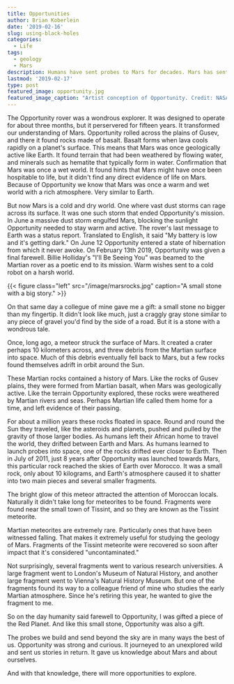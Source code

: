 ```yaml
---
title: Opportunities
author: Brian Koberlein
date: '2019-02-16'
slug: using-black-holes
categories:
  - Life
tags:
  - geology
  - Mars
description: Humans have sent probes to Mars for decades. Mars has sent rocks to Earth for millenia.
lastmod: '2019-02-17'
type: post
featured_image: opportunity.jpg
featured_image_caption: "Artist conception of Opportunity. Credit: NASA/JPL"
---
```


The Opportunity rover was a wondrous explorer. It was designed to operate for about three months, but it perservered for fifteen years. It transformed our understanding of Mars. Opportunity rolled across the plains of Gusev, and there it found rocks made of basalt. Basalt forms when lava cools rapidly on a planet's surface. This means that Mars was once geologically active like Earth. It found terrain that had been weathered by flowing water, and minerals such as hematite that typically form in water. Confirmation that Mars was once a wet world. It found hints that Mars might have once been hospitable to life, but it didn't find any direct evidence of life on Mars. Because of Opportunity we know that Mars was once a warm and wet world with a rich atmosphere. Very similar to Earth.

But now Mars is a cold and dry world. One where vast dust storms can rage across its surface. It was one such storm that ended Opportunity's mission. In June a massive dust storm engulfed Mars, blocking the sunlight Opportunity needed to stay warm and active. The rover's last message to Earth was a status report. Translated to English, it said "My battery is low and it's getting dark." On June 12 Opportunity entered a state of hibernation from which it never awoke. On February 13th 2019, Opportunity was given a final farewell. Billie Holliday's "I'll Be Seeing You" was beamed to the Martian rover as a poetic end to its mission. Warm wishes sent to a cold robot on a harsh world. 

{{< figure class="left" src="/image/marsrocks.jpg" caption="A small stone with a big story." >}}

On that same day a collegue of mine gave me a gift: a small stone no bigger than my fingertip. It didn't look like much, just a craggly gray stone similar to any piece of gravel you'd find by the side of a road. But it is a stone with a wondrous tale. 

Once, long ago, a meteor struck the surface of Mars. It created a crater perhaps 10 kilometers across, and threw debris from the Martian surface into space. Much of this debris eventually fell back to Mars, but a few rocks found themselves adrift in orbit around the Sun.

These Martian rocks contained a history of Mars. Like the rocks of Gusev plains, they were formed from Martian basalt, when Mars was geologically active. Like the terrain Opportunity explored, these rocks were weathered by Martian rivers and seas. Perhaps Martian life called them home for a time, and left evidence of their passing.

For about a million years these rocks floated in space. Round and round the Sun they traveled, like the asteroids and planets, pushed and pulled by the gravity of those larger bodies. As humans left their African home to travel the world, they drifted between Earth and Mars. As humans learned to launch probes into space, one of the rocks drifted ever closer to Earth. Then in July of 2011, just 8 years after Opportunity was launched towards Mars, this particular rock reached the skies of Earth over Morocco. It was a small rock, only about 10 kilograms, and Earth's atmosphere caused it to shatter into two main pieces and several smaller fragments.

The bright glow of this meteor attracted the attention of Moroccan locals. Naturally it didn't take long for meteorites to be found. Fragments were found near the small town of Tissint, and so they are known as the Tissint meteorite. 

Martian meteorites are extremely rare. Particularly ones that have been witnessed falling.  That makes it extremely useful for studying the geology of Mars. Fragments of the Tissint meteorite were recovered so soon after impact that it's considered "uncontaminated."

Not surprisingly, several fragments went to various research universities. A large fragment went to London's Museum of Natural History, and another large fragment went to Vienna's Natural History Museum. But one of the fragments found its way to a colleague friend of mine who studies the early Martian atmosphere. Since he's retiring this year, he wanted to give the fragment to me. 

So on the day humanity said farewell to Opportunity, I was gifted a piece of the Red Planet. And like this small stone, Opportunity was also a gift.

The probes we build and send beyond the sky are in many ways the best of us. Opportunity was strong and curious. It journeyed to an unexplored wild and sent us stories in return. It gave us knowledge about Mars and about ourselves.

And with that knowledge, there will more opportunities to explore.
